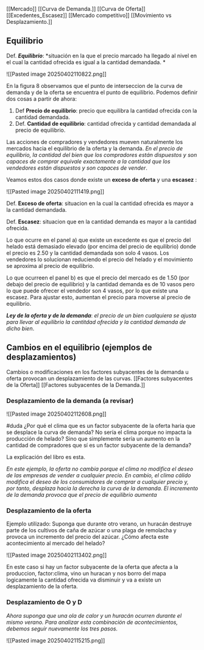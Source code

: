 [[Mercado]]
[[Curva de Demanda.]]
[[Curva de Oferta]]
[[Excedentes_Escasez]] 
[[Mercado competitivo]]
[[Movimiento vs Desplazamiento.]]

## Equilibrio

Def. ***Equilibrio***: *situación en la que el precio marcado ha llegado al nivel en el cual la cantidad ofrecida es igual a la cantidad demandada. *

![[Pasted image 20250402110822.png]]

En la figura 8 observamos que el punto de interseccion de la curva de demanda y de la oferta se encuentra el punto de equilibrio. Podemos definir dos cosas a partir de ahora:

1. Def **Precio de equilibrio**: precio que equilibra la cantidad ofrecida con la cantidad demandada.
2. Def. **Cantidad de equilibrio**: cantidad ofrecida y cantidad demandada al precio de equilibrio. 

Las acciones de compradores y vendedores mueven naturalmente los mercados hacia el equilibrio de la oferta y la demanda. *En el precio de equilibrio, la cantidad del bien que los compradores están dispuestos y son capaces de comprar equivale exactamente a la cantidad que los vendedores están dispuestos y son capaces de vender*.

Veamos estos dos casos donde existe un **exceso de oferta** y una **escasez** :

![[Pasted image 20250402111419.png]]

Def. **Exceso de oferta**: situacion en la cual la cantidad ofrecida es mayor a la cantidad demandada. 

Def. **Escasez**: situacion que en la cantidad demanda es mayor a la cantidad ofrecida. 

Lo que ocurre en el panel a) que existe un excedente es que el precio del helado está demasiado elevado (por encima del precio de equilibrio) donde el precio es 2.50 y la cantidad demandada son solo 4 vasos. Los vendedores lo solucionan reduciendo el precio del helado y el movimiento se aproxima al precio de equilibrio. 

Lo que ocurreen el panel b) es que el precio del mercado es de 1.50 (por debajo del precio de equilibrio) y la cantidad demanda es de 10 vasos pero lo que puede ofrecer el vendedor son 4 vasos, por lo que existe una escasez. Para ajustar esto, aumentan el precio para moverse al precio de equilibrio. 


***Ley de la oferta  y de la demanda***: *el precio de un bien cualquiera se ajusta para llevar al equilibrio la cantitdad ofrecida y la cantidad demanda de dicho bien*.


## Cambios en el equilibrio (ejemplos de desplazamientos)

Cambios o modificaciones en los factores subyacentes de la demanda u oferta provocan un desplazamiento de las curvas. 
[[Factores subyacentes de la Oferta]] 
[[Factores subyacentes de la Demanda.]]

### Desplazamiento de la demanda (a revisar)

![[Pasted image 20250402112608.png]]

#duda ¿Por qué el clima que es un factor subyacente de la oferta haria que se desplace la curva de demanda? No sería el clima porque no impacta la producción de helado? Sino que simplemente sería un aumento en la cantidad de compradores que sí es un factor subyacente de la demanda?

La explicación del libro es esta. 

*En este ejemplo, la oferta no cambia porque el clima no modifica el deseo de las empresas de vender a cualquier precio. En cambio, el clima cálido modifica el deseo de los consumidores de comprar a cualquier precio y, por tanto, desplaza hacia la derecha la curva de la demanda. El incremento de la demanda provoca que el precio de equilibrio aumenta*

### Desplazamiento de la oferta

Ejemplo utilizado: Suponga que durante otro verano, un huracán destruye parte de los cultivos de caña de azúcar o una plaga de remolacha y provoca un incremento del precio del azúcar. ¿Cómo afecta este acontecimiento al mercado del helado? 

![[Pasted image 20250402113402.png]]

En este caso si hay un factor subyacente de la oferta que afecta a la produccion, factor:clima, vino un huracan y nos borro del mapa logicamente la cantidad ofrecida va disminuir y va a existe un desplazamiento de la oferta.

### Desplazamiento de O y D 

*Ahora suponga que una ola de calor y un huracán ocurren durante el mismo verano. Para analizar esta combinación de acontecimientos, debemos seguir nuevamente los tres pasos.*

![[Pasted image 20250402115215.png]]
